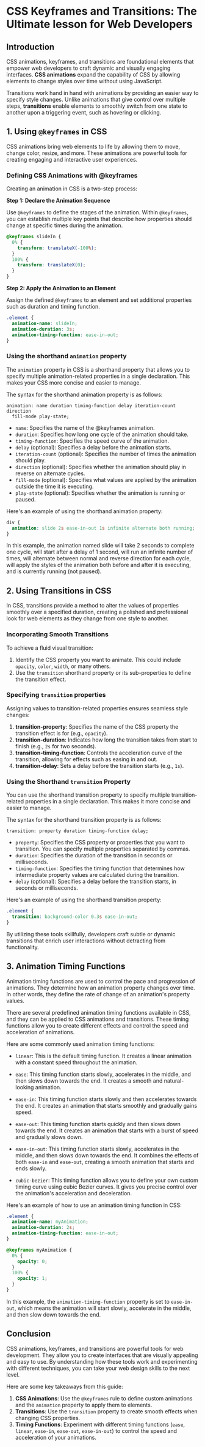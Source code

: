 # CSS Keyframes and Transitions: The Ultimate lesson for Web Developers

## Introduction

CSS animations, keyframes, and transitions are foundational elements that empower web developers to craft dynamic and visually engaging interfaces. **CSS animations** expand the capability of CSS by allowing elements to change styles over time without using JavaScript.

Transitions work hand in hand with animations by providing an easier way to specify style changes. Unlike animations that give control over multiple steps, **transitions** enable elements to smoothly switch from one state to another upon a triggering event, such as hovering or clicking.

## 1. Using `@keyframes` in CSS

CSS animations bring web elements to life by allowing them to move, change color, resize, and more. These animations are powerful tools for creating engaging and interactive user experiences.

### Defining CSS Animations with @keyframes

Creating an animation in CSS is a two-step process:

**Step 1: Declare the Animation Sequence**

Use `@keyframes` to define the stages of the animation. Within `@keyframes`, you can establish multiple key points that describe how properties should change at specific times during the animation.

```css
@keyframes slideIn {
  0% {
    transform: translateX(-100%);
  }
  100% {
    transform: translateX(0);
  }
}
```

**Step 2: Apply the Animation to an Element**

Assign the defined `@keyframes` to an element and set additional properties such as duration and timing function.

```css
.element {
  animation-name: slideIn;
  animation-duration: 3s;
  animation-timing-function: ease-in-out;
}
```

### Using the shorthand `animation` property

The `animation` property in CSS is a shorthand property that allows you to specify multiple animation-related properties in a single declaration. This makes your CSS more concise and easier to manage.

The syntax for the shorthand animation property is as follows:

```
animation: name duration timing-function delay iteration-count direction
  fill-mode play-state;
```

- `name`: Specifies the name of the @keyframes animation.
- `duration`: Specifies how long one cycle of the animation should take.
- `timing-function`: Specifies the speed curve of the animation.
- `delay` (optional): Specifies a delay before the animation starts.
- `iteration-count` (optional): Specifies the number of times the animation should play.
- `direction` (optional): Specifies whether the animation should play in reverse on alternate cycles.
- `fill-mode` (optional): Specifies what values are applied by the animation outside the time it is executing.
- `play-state` (optional): Specifies whether the animation is running or paused.

Here's an example of using the shorthand animation property:

```css
div {
  animation: slide 2s ease-in-out 1s infinite alternate both running;
}
```

In this example, the animation named slide will take 2 seconds to complete one cycle, will start after a delay of 1 second, will run an infinite number of times, will alternate between normal and reverse direction for each cycle, will apply the styles of the animation both before and after it is executing, and is currently running (not paused).

## 2. Using Transitions in CSS

In CSS, transitions provide a method to alter the values of properties smoothly over a specified duration, creating a polished and professional look for web elements as they change from one style to another.

### Incorporating Smooth Transitions

To achieve a fluid visual transition:

1.  Identify the CSS property you want to animate. This could include `opacity`, `color`, `width`, or many others.
2.  Use the `transition` shorthand property or its sub-properties to define the transition effect.

### Specifying `transition` properties

Assigning values to transition-related properties ensures seamless style changes:

1.  **transition-property**: Specifies the name of the CSS property the transition effect is for (e.g., `opacity`).
2.  **transition-duration**: Indicates how long the transition takes from start to finish (e.g., `2s` for two seconds).
3.  **transition-timing-function**: Controls the acceleration curve of the transition, allowing for effects such as easing in and out.
4.  **transition-delay**: Sets a delay before the transition starts (e.g., `1s`).

### Using the Shorthand `transition` Property

You can use the shorthand transition property to specify multiple transition-related properties in a single declaration. This makes it more concise and easier to manage.

The syntax for the shorthand transition property is as follows:

```
transition: property duration timing-function delay;
```

- `property`: Specifies the CSS property or properties that you want to transition. You can specify multiple properties separated by commas.
- `duration`: Specifies the duration of the transition in seconds or milliseconds.
- `timing-function`: Specifies the timing function that determines how intermediate property values are calculated during the transition.
- `delay` (optional): Specifies a delay before the transition starts, in seconds or milliseconds.

Here's an example of using the shorthand transition property:

```css
.element {
  transition: background-color 0.3s ease-in-out;
}
```

By utilizing these tools skillfully, developers craft subtle or dynamic transitions that enrich user interactions without detracting from functionality.

## 3. Animation Timing Functions

Animation timing functions are used to control the pace and progression of animations. They determine how an animation property changes over time. In other words, they define the rate of change of an animation's property values.

There are several predefined animation timing functions available in CSS, and they can be applied to CSS animations and transitions. These timing functions allow you to create different effects and control the speed and acceleration of animations.

Here are some commonly used animation timing functions:

- `linear`: This is the default timing function. It creates a linear animation with a constant speed throughout the animation.

- `ease`: This timing function starts slowly, accelerates in the middle, and then slows down towards the end. It creates a smooth and natural-looking animation.

- `ease-in`: This timing function starts slowly and then accelerates towards the end. It creates an animation that starts smoothly and gradually gains speed.

- `ease-out`: This timing function starts quickly and then slows down towards the end. It creates an animation that starts with a burst of speed and gradually slows down.

- `ease-in-out`: This timing function starts slowly, accelerates in the middle, and then slows down towards the end. It combines the effects of both `ease-in` and `ease-out`, creating a smooth animation that starts and ends slowly.

- `cubic-bezier`: This timing function allows you to define your own custom timing curve using cubic Bezier curves. It gives you precise control over the animation's acceleration and deceleration.

Here's an example of how to use an animation timing function in CSS:

```css
.element {
  animation-name: myAnimation;
  animation-duration: 2s;
  animation-timing-function: ease-in-out;
}

@keyframes myAnimation {
  0% {
    opacity: 0;
  }
  100% {
    opacity: 1;
  }
}
```

In this example, the `animation-timing-function` property is set to `ease-in-out`, which means the animation will start slowly, accelerate in the middle, and then slow down towards the end.

## Conclusion

CSS animations, keyframes, and transitions are powerful tools for web development. They allow you to create interfaces that are visually appealing and easy to use. By understanding how these tools work and experimenting with different techniques, you can take your web design skills to the next level.

Here are some key takeaways from this guide:

1.  **CSS Animations**: Use the `@keyframes` rule to define custom animations and the `animation` property to apply them to elements.
2.  **Transitions**: Use the `transition` property to create smooth effects when changing CSS properties.
3.  **Timing Functions**: Experiment with different timing functions (`ease`, `linear`, `ease-in`, `ease-out`, `ease-in-out`) to control the speed and acceleration of your animations.
